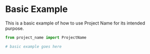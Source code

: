 # Basic Example

This is a basic example of how to use Project Name for its intended purpose.

```python
from project_name import ProjectName

# basic example goes here
```
